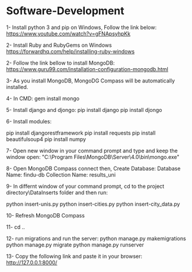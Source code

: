 # Software-Development
1- Install python 3 and pip on Windows, Follow the link below: https://www.youtube.com/watch?v=gFNApsyhpKk

2- Install Ruby and RubyGems on Windows https://forwardhq.com/help/installing-ruby-windows

2- Follow the link bellow to install MongoDB: https://www.guru99.com/installation-configuration-mongodb.html

3- As you install MongoDB, MongoDG Compass will be automatically installed.

4- In CMD: gem install mongo

5- Install django and djongo: 
pip install django 
pip install djongo

6- Install modules:

pip install djangorestframework 
pip install requests 
pip install beautifulsoup4
pip install numpy

7- Open new window in your command prompt and type and keep the window open: 
"C:\Program Files\MongoDB\Server\4.0\bin\mongo.exe"

8- Open MongoDB Compass connect then, Create Database: Database Name: findu-db Collection Name: results_uni

9- In differnt window of your command prompt, cd to the project directory\DataInserts folder and then run:

python insert-unis.py 
python insert-cities.py
python insert-city_data.py

10- Refresh MongoDB Compass

11- cd ..

12- run migrations and run the server:
python manage.py makemigrations 
python manage.py migrate 
python manage.py runserver

13- Copy the following link and paste it in your browser: http://127.0.0.1:8000/

